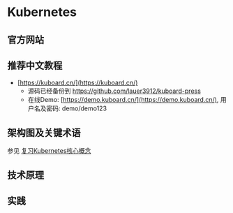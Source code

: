 # Kubernetes

## 官方网站

## 推荐中文教程

* [https://kuboard.cn/](https://kuboard.cn/)
  * 源码已经备份到 https://github.com/lauer3912/kuboard-press
  * 在线Demo: [https://demo.kuboard.cn/](https://demo.kuboard.cn/), 用户名及密码: demo/demo123

## 架构图及关键术语

参见 [复习Kubernetes核心概念](https://kuboard.cn/learning/k8s-basics/k8s-core-concepts.html)

## 技术原理

## 实践
